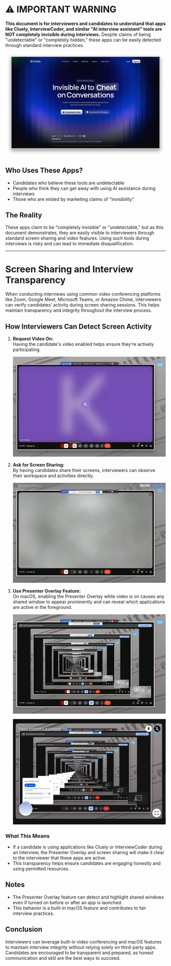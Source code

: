 # ⚠️ IMPORTANT WARNING

**This document is for interviewers and candidates to understand that apps like Cluely, InterviewCoder, and similar "AI interview assistant" tools are NOT completely invisible during interviews.** Despite claims of being "undetectable" or "completely hidden," these apps can be easily detected through standard interview practices.

![Preview](Preview/FAKE.jpg)


## Who Uses These Apps?

- Candidates who believe these tools are undetectable
- People who think they can get away with using AI assistance during interviews
- Those who are misled by marketing claims of "invisibility"

## The Reality

These apps claim to be "completely invisible" or "undetectable," but as this document demonstrates, they are easily visible to interviewers through standard screen sharing and video features. Using such tools during interviews is risky and can lead to immediate disqualification.

---

# Screen Sharing and Interview Transparency

When conducting interviews using common video conferencing platforms like Zoom, Google Meet, Microsoft Teams, or Amazon Chime, interviewers can verify candidates' activity during screen sharing sessions. This helps maintain transparency and integrity throughout the interview process.

## How Interviewers Can Detect Screen Activity

1. **Request Video On:**  
   Having the candidate's video enabled helps ensure they're actively participating.

   ![Preview](Preview/NCH1-AskVideo.gif)

2. **Ask for Screen Sharing:**  
   By having candidates share their screens, interviewers can observe their workspace and activities directly.

   ![Preview](Preview/NCH_ShareScreen.gif)

3. **Use Presenter Overlay Feature:**  
   On macOS, enabling the Presenter Overlay while video is on causes any shared window to appear prominently and can reveal which applications are active in the foreground.

   ![Preview](Preview/NCH_PresenterOverlay.gif)

   ![Preview](Preview/NCH_Interviewer.jpg)

### What This Means

- If a candidate is using applications like Cluely or InterviewCoder during an interview, the Presenter Overlay and screen sharing will make it clear to the interviewer that these apps are active.
- This transparency helps ensure candidates are engaging honestly and using permitted resources.

## Notes

- The Presenter Overlay feature can detect and highlight shared windows even if turned on before or after an app is launched.
- This behavior is a built-in macOS feature and contributes to fair interview practices.

## Conclusion

Interviewers can leverage built-in video conferencing and macOS features to maintain interview integrity without relying solely on third-party apps. Candidates are encouraged to be transparent and prepared, as honest communication and skill are the best ways to succeed.